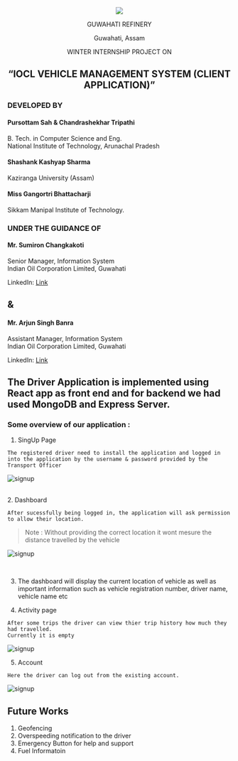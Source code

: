 
<p align="center">
  <img src="public/media/iocl-logo.png">
</p>

<div align="center">
<p>GUWAHATI REFINERY</p>
<p>Guwahati, Assam</p>

<p>
WINTER INTERNSHIP PROJECT ON
</p>

## “IOCL VEHICLE MANAGEMENT SYSTEM (CLIENT APPLICATION)”

</div>

### DEVELOPED BY
#### Pursottam Sah & Chandrashekhar Tripathi 
<p> 
B. Tech. in Computer Science and Eng.
<br>
National Institute of Technology, Arunachal Pradesh</p>

#### Shashank Kashyap Sharma
<p> 
Kaziranga University (Assam)</p>

#### Miss Gangortri Bhattacharji
<p> 
Sikkam Manipal Institute of Technology.</p>

### UNDER THE GUIDANCE OF

#### Mr. Sumiron Changkakoti
<p> 
Senior Manager, Information System 
<br>
Indian Oil Corporation Limited, Guwahati </p>

LinkedIn: [Link](https://www.linkedin.com/in/sumiron-changkakoti-7b836925/)

## &

#### Mr. Arjun Singh Banra
<p> 
Assistant Manager, Information System 
<br>
Indian Oil Corporation Limited, Guwahati </p>

LinkedIn: [Link](https://www.linkedin.com/in/arjun-singh-banra-68132619/)


## The Driver Application is implemented using React app as front end and for backend we had used MongoDB and Express Server. 

### Some overview of our application :

1. SingUp Page 
```
The registered driver need to install the application and logged in into the application by the username & password provided by the Transport Officer 
```

![signup](public/media/login.jpg)

<br>
2. Dashboard 

```
After sucessfully being logged in, the application will ask permission to allow their location. 
```
> Note : Without providing the correct location it wont mesure the distance travelled by the vehicle 


![signup](public/media/dashboard.jpg)

<br>

3. The dashboard will display the current location of vehicle as well as important information such as  vehicle registration number, driver name, vehicle name etc

4. Activity page 
```
After some trips the driver can view thier trip history how much they had travelled.
Currently it is empty
```
![signup](public/media/activity.jpg)

5. Account 
```
Here the driver can log out from the existing account.
```
![signup](public/media/account.jpg)

## Future Works

1. Geofencing 
2. Overspeeding notification to the driver
3. Emergency Button for help and support 
4. Fuel Informatoin 
